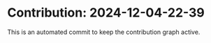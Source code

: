 # Contribution: 2024-12-04-22-39
This is an automated commit to keep the contribution graph active.
